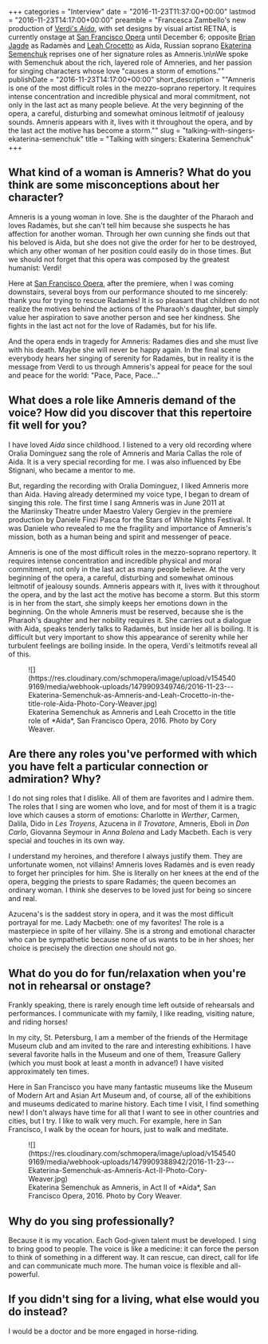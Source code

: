 +++
categories = "Interview"
date = "2016-11-23T11:37:00+00:00"
lastmod = "2016-11-23T14:17:00+00:00"
preamble = "Francesca Zambello's new production of [Verdi's *Aida*](http://sfopera.com/discover-opera/201617-season/aida/), with set designs by visual artist RETNA, is currently onstage at [San Francisco Opera](/scene/companies/san-francisco-opera/) until December 6; opposite [Brian Jagde](/talking-with-singers-brian-jagde/) as Radamès and [Leah Crocetto](/talking-with-singers-leah-crocetto/) as Aida, Russian soprano [Ekaterina Semenchuk](/scene/people/ekaterina-semenchuk/) reprises one of her signature roles as Amneris.\n\nWe spoke with Semenchuk about the rich, layered role of Amneries, and her passion for singing characters whose love \"causes a storm of emotions.\""
publishDate = "2016-11-23T14:17:00+00:00"
short_description = "&quot;Amneris is one of the most difficult roles in the mezzo-soprano repertory. It requires intense concentration and incredible physical and moral commitment, not only in the last act as many people believe. At the very beginning of the opera, a careful, disturbing and somewhat ominous leitmotif of jealousy sounds. Amneris appears with it, lives with it throughout the opera, and by the last act the motive has become a storm.&quot;"
slug = "talking-with-singers-ekaterina-semenchuk"
title = "Talking with singers: Ekaterina Semenchuk"
+++

## What kind of a woman is Amneris? What do you think are some misconceptions about her character?

Amneris is a young woman in love. She is the daughter of the Pharaoh and loves Radamès, but she can't tell him because she suspects he has affection for another woman. Through her own cunning she finds out that his beloved is Aida, but she does not give the order for her to be destroyed, which any other woman of her position could easily do in those times. But we should not forget that this opera was composed by the greatest humanist: Verdi!

Here at [San Francisco Opera](/scene/people/san-francisco-opera/), after the premiere, when I was coming downstairs, several boys from our performance shouted to me sincerely: thank you for trying to rescue Radamès! It is so pleasant that children do not realize the motives behind the actions of the Pharaoh's daughter, but simply value her aspiration to save another person and see her kindness. She fights in the last act not for the love of Radamès, but for his life.

And the opera ends in tragedy for Amneris: Radames dies and she must live with his death. Maybe she will never be happy again. In the final scene everybody hears her singing of serenity for Radamès, but in reality it is the message from Verdi to us through Amneris's appeal for peace for the soul and peace for the world: "Pace, Pace, Pace…"

## What does a role like Amneris demand of the voice? How did you discover that this repertoire fit well for you?

I have loved *Aida* since childhood. I listened to a very old recording where Oralia Domínguez sang the role of Amneris and Maria Callas the role of Aida. It is a very special recording for me. I was also influenced by Ebe Stignani, who became a mentor to me.

But, regarding the recording with Oralia Dominguez, I liked Amneris more than Aida. Having already determined my voice type, I began to dream of singing this role. The first time I sang Amneris was in June 2011 at the Mariinsky Theatre under Maestro Valery Gergiev in the premiere production by Daniele Finzi Pasca for the Stars of White Nights Festival. It was Daniele who revealed to me the fragility and importance of Amneris's mission, both as a human being and spirit and messenger of peace.

Amneris is one of the most difficult roles in the mezzo-soprano repertory. It requires intense concentration and incredible physical and moral commitment, not only in the last act as many people believe. At the very beginning of the opera, a careful, disturbing and somewhat ominous leitmotif of jealousy sounds. Amneris appears with it, lives with it throughout the opera, and by the last act the motive has become a storm. But this storm is in her from the start, she simply keeps her emotions down in the beginning. On the whole Amneris must be reserved, because she is the Pharaoh's daughter and her nobility requires it. She carries out a dialogue with Aida, speaks tenderly talks to Radamès, but inside her all is boiling. It is difficult but very important to show this appearance of serenity while her turbulent feelings are boiling inside. In the opera, Verdi's leitmotifs reveal all of this.

<figure data-type="image">
![](https://res.cloudinary.com/schmopera/image/upload/v1545409169/media/webhook-uploads/1479909349746/2016-11-23---Ekaterina-Semenchuk-as-Amneris-and-Leah-Crocetto-in-the-title-role-Aida-Photo-Cory-Weaver.jpg)
<figcaption>Ekaterina Semenchuk as Amneris and Leah Crocetto in the title role of *Aida*, San Francisco Opera, 2016. Photo by Cory Weaver.</figcaption>
</figure>

## Are there any roles you've performed with which you have felt a particular connection or admiration? Why? 

I do not sing roles that I dislike. All of them are favorites and I admire them. The roles that I sing are women who love, and for most of them it is a tragic love which causes a storm of emotions: Charlotte in *Werther*, Carmen, Dalila, Dido in *Les Troyens*, Azucena in *Il Trovatore*, Amneris, Eboli in *Don Carlo*, Giovanna Seymour in *Anna Bolena* and Lady Macbeth. Each is very special and touches in its own way.

I understand my heroines, and therefore I always justify them. They are unfortunate women, not villains! Amneris loves Radamès and is even ready to forget her principles for him. She is literally on her knees at the end of the opera, begging the priests to spare Radamès; the queen becomes an ordinary woman. I think she deserves to be loved just for being so sincere and real. 

Azucena's is the saddest story in opera, and it was the most difficult portrayal for me. Lady Macbeth: one of my favorites! The role is a masterpiece in spite of her villainy. She is a strong and emotional character who can be sympathetic because none of us wants to be in her shoes; her choice is precisely the direction one should not go.

## What do you do for fun/relaxation when you're not in rehearsal or onstage?

Frankly speaking, there is rarely enough time left outside of rehearsals and performances. I communicate with my family, I like reading, visiting nature, and riding horses! 

In my city, St. Petersburg, I am a member of the friends of the Hermitage Museum club and am invited to the rare and interesting exhibitions. I have several favorite halls in the Museum and one of them, Treasure Gallery (which you must book at least a month in advance!) I have visited approximately ten times. 

Here in San Francisco you have many fantastic museums like the Museum of Modern Art and Asian Art Museum and, of course, all of the exhibitions and museums dedicated to marine history. Each time I visit, I find something new! I don't always have time for all that I want to see in other countries and cities, but I try. I like to walk very much. For example, here in San Francisco, I walk by the ocean for hours, just to walk and meditate.

<figure data-type="image">
![](https://res.cloudinary.com/schmopera/image/upload/v1545409169/media/webhook-uploads/1479909388942/2016-11-23---Ekaterina-Semenchuk-as-Amneris-Act-II-Photo-Cory-Weaver.jpg)
<figcaption>Ekaterina Semenchuk as Amneris, in Act II of *Aida*, San Francisco Opera, 2016. Photo by Cory Weaver.</figcaption>
</figure>

## Why do you sing professionally?

Because it is my vocation. Each God-given talent must be developed. I sing to bring good to people. The voice is like a medicine: it can force the person to think of something in a different way. It can rescue, can direct, call for life and can communicate much more. The human voice is flexible and all-powerful. 

## If you didn't sing for a living, what else would you do instead?

I would be a doctor and be more engaged in horse-riding.
